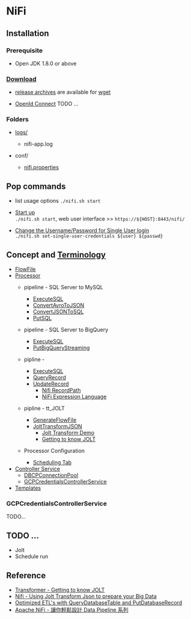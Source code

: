 # NiFi

## Installation 
### Prerequisite
* Open JDK 1.8.0 or above

### [Download](https://nifi.apache.org/download.html)
* [release archives](https://archive.apache.org/dist/nifi/) are available for [wget](https://www.digitalocean.com/community/tutorials/how-to-use-wget-to-download-files-and-interact-with-rest-apis)

* [OpenId Connect](https://nifi.apache.org/docs/nifi-docs/html/administration-guide.html#openid_connect)
TODO ...

### Folders
* [logs/](https://www.tutorialspoint.com/apache_nifi/apache_nifi_logging.htm)
  * nifi-app.log

* conf/
  * [nifi.properties](https://nifi.apache.org/docs/nifi-docs/html/administration-guide.html#nifi)


## Pop commands
* list usage options
`./nifi.sh start`

* [Start up](https://nifi.apache.org/docs/nifi-docs/html/getting-started.html#for-linuxmacos-users)  
`./nifi.sh start`, web user interface >> `https://${HOST}:8443/nifi/`

* [Change the Username/Password for Single User login](https://nifi.apache.org/docs/nifi-docs/html/administration-guide.html#single_user_identity_provider)  
`./nifi.sh set-single-user-credentials ${user} ${passwd}`

## Concept and [Terminology](https://nifi.apache.org/docs/nifi-docs/html/user-guide.html#terminology)
* [FlowFile](https://nifi.apache.org/docs/nifi-docs/html/user-guide.html#terminology)
* [Processor](https://nifi.apache.org/docs/nifi-docs/html/getting-started.html#what-processors-are-available) 
  * pipeline - SQL Server to MySQL
    * [ExecuteSQL](https://nifi.apache.org/docs/nifi-docs/components/org.apache.nifi/nifi-standard-nar/1.17.0/org.apache.nifi.processors.standard.ExecuteSQL/index.html)
    * [ConvertAvroToJSON](https://nifi.apache.org/docs/nifi-docs/components/org.apache.nifi/nifi-avro-nar/1.17.0/org.apache.nifi.processors.avro.ConvertAvroToJSON/index.html)
    * [ConvertJSONToSQL](https://nifi.apache.org/docs/nifi-docs/components/org.apache.nifi/nifi-standard-nar/1.17.0/org.apache.nifi.processors.standard.ConvertJSONToSQL/index.html)
    * [PutSQL](https://nifi.apache.org/docs/nifi-docs/components/org.apache.nifi/nifi-standard-nar/1.17.0/org.apache.nifi.processors.standard.PutSQL/index.html)

  * pipeline - SQL Server to BigQuery
    * [ExecuteSQL](https://nifi.apache.org/docs/nifi-docs/components/org.apache.nifi/nifi-standard-nar/1.17.0/org.apache.nifi.processors.standard.ExecuteSQL/index.html)
    * [PutBigQueryStreaming](https://nifi.apache.org/docs/nifi-docs/components/org.apache.nifi/nifi-gcp-nar/1.15.3/org.apache.nifi.processors.gcp.bigquery.PutBigQueryStreaming/index.html)

  * pipline - 
    * [ExecuteSQL](https://nifi.apache.org/docs/nifi-docs/components/org.apache.nifi/nifi-standard-nar/1.17.0/org.apache.nifi.processors.standard.ExecuteSQL/index.html)
    * [QueryRecord](https://nifi.apache.org/docs/nifi-docs/components/org.apache.nifi/nifi-standard-nar/1.6.0/org.apache.nifi.processors.standard.QueryRecord/index.html)
    * [UpdateRecord](https://nifi.apache.org/docs/nifi-docs/components/org.apache.nifi/nifi-standard-nar/1.17.0/org.apache.nifi.processors.standard.UpdateRecord/index.html)
      * [Nifi RecordPath](https://nifi.apache.org/docs/nifi-docs/html/record-path-guide.html)
      * [NiFi Expression Language](https://nifi.apache.org/docs/nifi-docs/html/expression-language-guide.html)
      
  * pipline - tt_JOLT
    * [GenerateFlowFile](https://nifi.apache.org/docs/nifi-docs/components/org.apache.nifi/nifi-standard-nar/1.11.4/org.apache.nifi.processors.standard.GenerateFlowFile/index.html)
    * [JoltTransformJSON](https://nifi.apache.org/docs/nifi-docs/components/org.apache.nifi/nifi-standard-nar/1.17.0/org.apache.nifi.processors.standard.JoltTransformJSON/index.html)
      * [Jolt Transform Demo](https://jolt-demo.appspot.com/#inception)
      * [Getting to know JOLT](https://intercom.help/godigibee/en/articles/4044359-transformer-getting-to-know-jolt) 
      
  * Processor Configuration
    * [Scheduling Tab](https://nifi.apache.org/docs/nifi-docs/html/user-guide.html#scheduling-tab)  
* [Controller Service](https://nifi.apache.org/docs/nifi-docs/html/user-guide.html#Controller_Services)  
  * [DBCPConnectionPool](https://nifi.apache.org/docs/nifi-docs/components/org.apache.nifi/nifi-dbcp-service-nar/1.17.0/org.apache.nifi.dbcp.DBCPConnectionPool/index.html)
  * [GCPCredentialsControllerService](https://nifi.apache.org/docs/nifi-docs/components/org.apache.nifi/nifi-gcp-nar/1.17.0/org.apache.nifi.processors.gcp.credentials.service.GCPCredentialsControllerService/index.html)  
* [Templates](https://nifi.apache.org/docs.html)


### GCPCredentialsControllerService
TODO...

## TODO ...
* Jolt  
* Schedule run

## Reference
* [Transformer - Getting to know JOLT](https://intercom.help/godigibee/en/articles/4044359-transformer-getting-to-know-jolt)
* [Nifi - Using Jolt Transform Json to prepare your Big Data](https://www.youtube.com/watch?v=yEE7Tgc4bh8)
* [Optimized ETL's with QueryDatabaseTable and PutDatabaseRecord](https://www.youtube.com/watch?v=9X8DJGXMra4)
* [Apache NiFi - 讓你輕鬆設計 Data Pipeline 系列](https://ithelp.ithome.com.tw/users/20140257/ironman/4025)



